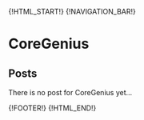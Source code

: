 {!HTML_START!}
{!NAVIGATION_BAR!}

# CoreGenius 

## Posts

There is no post for CoreGenius yet...

{!FOOTER!}
{!HTML_END!}
